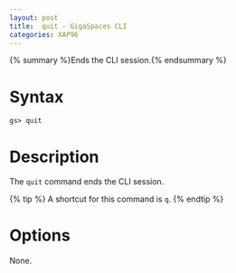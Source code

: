 ```yaml
---
layout: post
title:  quit - GigaSpaces CLI
categories: XAP96
---
```


{% summary %}Ends the CLI session.{% endsummary %}

# Syntax

    gs> quit

# Description

The `quit` command ends the CLI session.

{% tip %}
A shortcut for this command is `q`.
{% endtip %}

# Options

None.
